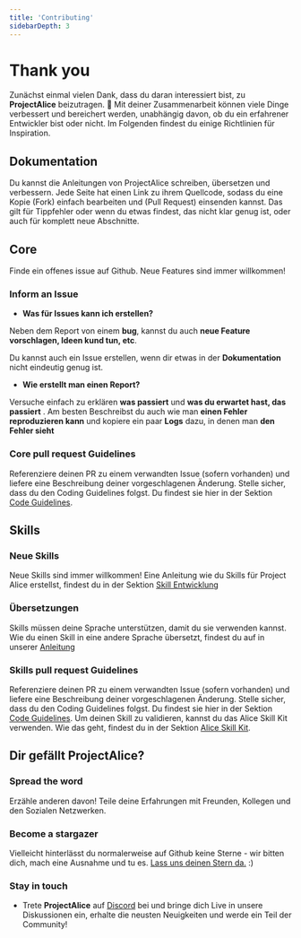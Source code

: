 ```yaml
---
title: 'Contributing'
sidebarDepth: 3
---
```


# Thank you

Zunächst einmal vielen Dank, dass du daran interessiert bist, zu **ProjectAlice** beizutragen. 🙏
Mit deiner Zusammenarbeit können viele Dinge verbessert und bereichert werden, unabhängig davon, ob du ein erfahrener Entwickler bist oder nicht. Im Folgenden findest du einige Richtlinien für Inspiration.

## Dokumentation
Du kannst die Anleitungen von ProjectAlice schreiben, übersetzen und verbessern. Jede Seite hat einen Link zu ihrem Quellcode, sodass du eine Kopie (Fork) einfach bearbeiten und (Pull Request) einsenden kannst. Das gilt für Tippfehler oder wenn du etwas findest, das nicht klar genug ist, oder auch für komplett neue Abschnitte.

## Core
Finde ein offenes issue auf Github. Neue Features sind immer willkommen!

### Inform an Issue

- **Was für Issues kann ich erstellen?**

Neben dem Report von einem **bug**, kannst du auch **neue Feature vorschlagen, Ideen kund tun, etc**. 

Du kannst auch ein Issue erstellen, wenn dir etwas in der **Dokumentation** nicht eindeutig genug ist. 

- **Wie erstellt man einen Report?**

Versuche einfach zu erklären **was passiert** und **was du erwartet hast, das passiert** . Am besten Beschreibst du auch wie man **einen Fehler reproduzieren kann** und kopiere ein paar **Logs** dazu, in denen man **den Fehler sieht**

### Core pull request Guidelines
Referenziere deinen PR zu einem verwandten Issue (sofern vorhanden) und liefere eine Beschreibung deiner vorgeschlagenen Änderung.
Stelle sicher, dass du den Coding Guidelines folgst. Du findest sie hier in der Sektion [Code Guidelines](code-guidelines.md).

## Skills

### Neue Skills
Neue Skills sind immer willkommen! Eine Anleitung wie du Skills für Project Alice erstellst, findest du in der Sektion [Skill Entwicklung](../skill-development)

### Übersetzungen
Skills müssen deine Sprache unterstützen, damit du sie verwenden kannst. Wie du einen Skill in eine andere Sprache übersetzt, findest du auf in unserer [Anleitung](../skill-development/new-language-support.md)


### Skills pull request Guidelines
Referenziere deinen PR zu einem verwandten Issue (sofern vorhanden) und liefere eine Beschreibung deiner vorgeschlagenen Änderung.
Stelle sicher, dass du den Coding Guidelines folgst. Du findest sie hier in der Sektion [Code Guidelines](code-guidelines.md).
Um deinen Skill zu validieren, kannst du das Alice Skill Kit verwenden. Wie das geht, findest du in der Sektion [Alice Skill Kit]().



## Dir gefällt ProjectAlice?

### Spread the word
Erzähle anderen davon! Teile deine Erfahrungen mit Freunden, Kollegen und den Sozialen Netzwerken.

### Become a stargazer
Vielleicht hinterlässt du normalerweise auf Github keine Sterne - wir bitten dich, mach eine Ausnahme und tu es. [Lass uns deinen Stern da.](https://github.com/project-alice-assistant/ProjectAlice/stargazers) :)

### Stay in touch

- Trete **ProjectAlice** auf [Discord](https://discord.gg/Jfcj355) bei und bringe dich Live in unsere Diskussionen ein, erhalte die neusten Neuigkeiten und werde ein Teil der Community!
